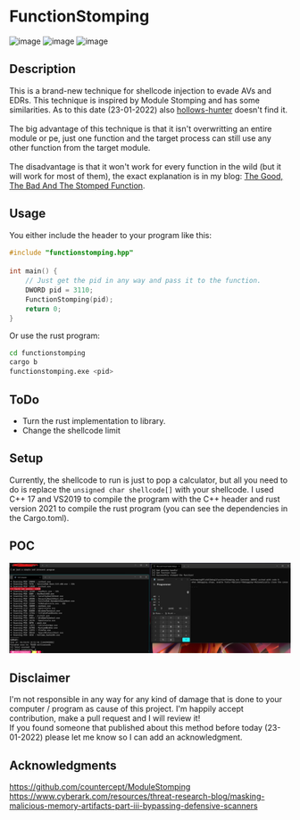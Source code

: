 # FunctionStomping
![image](https://img.shields.io/badge/C%2B%2B-00599C?style=for-the-badge&logo=c%2B%2B&logoColor=white) ![image](https://img.shields.io/badge/Rust-black?style=for-the-badge&logo=rust&logoColor=#E57324) ![image](https://img.shields.io/badge/Windows-0078D6?style=for-the-badge&logo=windows&logoColor=white)<br />

## Description
This is a brand-new technique for shellcode injection to evade AVs and EDRs. This technique is inspired by Module Stomping and has some similarities. As to this date (23-01-2022) also <a href="https://github.com/hasherezade/hollows_hunter">hollows-hunter</a> doesn't find it.<br /><br />
The big advantage of this technique is that it isn't overwritting an entire module or pe, just one function and the target process can still use any other function from the target module.<br /><br />
The disadvantage is that it won't work for every function in the wild (but it will work for most of them), the exact explanation is in my blog: <a href="https://idov31.github.io/2022-01-28-function-stomping/">The Good, The Bad And The Stomped Function</a>.

## Usage
You either include the header to your program like this:
```cpp
#include "functionstomping.hpp"

int main() {
    // Just get the pid in any way and pass it to the function.
    DWORD pid = 3110;
    FunctionStomping(pid);
    return 0;
}
```

Or use the rust program:
```bash
cd functionstomping
cargo b
functionstomping.exe <pid>
```

## ToDo
- Turn the rust implementation to library.
- Change the shellcode limit

## Setup
Currently, the shellcode to run is just to pop a calculator, but all you need to do is replace the ```unsigned char shellcode[]``` with your shellcode. I used C++ 17 and VS2019 to compile the program with the C++ header and rust version 2021 to compile the rust program (you can see the dependencies in the Cargo.toml).

## POC
<img src="images/poc.png" />


## Disclaimer
I'm not responsible in any way for any kind of damage that is done to your computer / program as cause of this project. I'm happily accept contribution, make a pull request and I will review it!<br /> If you found someone that published about this method before today (23-01-2022) please let me know so I can add an acknowledgment.

## Acknowledgments
https://github.com/countercept/ModuleStomping<br />
https://www.cyberark.com/resources/threat-research-blog/masking-malicious-memory-artifacts-part-iii-bypassing-defensive-scanners

